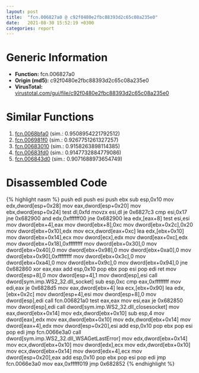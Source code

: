```yaml
---
layout: post
title:  "fcn.006827a0 @ c92f0480e2fbc88393d2c65c08a235e0"
date:   2021-08-30 15:52:19 +0300
categories: report
---
```


# Generic Information
- **Function:** fcn.006827a0
- **Origin (md5):** c92f0480e2fbc88393d2c65c08a235e0
- **VirusTotal:** [virustotal.com/gui/file/c92f0480e2fbc88393d2c65c08a235e0][virustotal_ref]



# Similar Functions

1. [fcn.0068bfa0][similar_1_ref] (sim.: 0.9508954221792512)
2. [fcn.006981f0][similar_2_ref] (sim.: 0.9267751261327257)
3. [fcn.00683010][similar_3_ref] (sim.: 0.9158263898114385)
4. [fcn.00683fd0][similar_4_ref] (sim.: 0.9147732884779086)
5. [fcn.006843d0][similar_5_ref] (sim.: 0.9071688973654749)


# Disassembled Code

{% highlight nasm %}
push edi
push esi
push ebx
sub esp,0x10
mov edx,dword[esp+0x28]
mov eax,dword[esp+0x20]
mov ebx,dword[esp+0x24]
test dl,0xfd
movzx esi,dl
je 0x6827c3
cmp esi,0x17
jne 0x682900
and edx,0xffffff00
jne 0x682900
lea edx,[eax+8]
test esi,esi
mov dword[ebx+4],eax
mov dword[ebx+8],0xc
mov dword[ebx+0x2c],0x20
mov dword[ebx+0x10],edx
mov ecx,dword[eax+0xc]
lea edx,[ebx+0x10]
mov dword[ebx+0x14],ecx
mov dword[ecx],edx
mov dword[eax+0xc],edx
mov dword[ebx+0x18],0xffffffff
mov dword[ebx+0x30],0
mov dword[ebx+0x40],0
mov dword[ebx+0x98],0
mov dword[ebx+0xa0],0
mov dword[ebx+0x90],0xffffffff
mov dword[ebx+0x3c],0
mov dword[ebx+0xa4],0
mov dword[ebx+0x9c],0
mov dword[ebx+0x94],0
jne 0x682860
xor eax,eax
add esp,0x10
pop ebx
pop esi
pop edi
ret 
mov dword[esp+8],0
mov dword[esp+4],1
mov dword[esp],esi
call dword[sym.imp.WS2_32.dll_socket]
sub esp,0xc
cmp eax,0xffffffff
mov edi,eax
je 0x6828d5
mov eax,dword[ebx+4]
lea ecx,[ebx+0x90]
lea edx,[ebx+0x2c]
mov dword[esp+4],esi
mov dword[esp+8],0
mov dword[esp],edi
call fcn.006821a0
test eax,eax
mov esi,eax
je 0x682850
mov dword[esp],edi
call dword[sym.imp.WS2_32.dll_closesocket]
mov eax,dword[ebx+0x14]
mov edx,dword[ebx+0x10]
sub esp,4
mov dword[eax],edx
mov eax,dword[ebx+0x10]
mov edx,dword[ebx+0x14]
mov dword[eax+4],edx
mov dword[esp+0x20],esi
add esp,0x10
pop ebx
pop esi
pop edi
jmp fcn.0066e3a0
call dword[sym.imp.WS2_32.dll_WSAGetLastError]
mov edx,dword[ebx+0x14]
mov ecx,dword[ebx+0x10]
mov dword[edx],ecx
mov edx,dword[ebx+0x10]
mov ecx,dword[ebx+0x14]
mov dword[edx+4],ecx
mov dword[esp+0x20],eax
add esp,0x10
pop ebx
pop esi
pop edi
jmp fcn.0066e3a0
mov eax,0xfffff019
jmp 0x682852
{% endhighlight %}


[similar_1_ref]: /report/fcn.0068bfa0@c92f0480e2fbc88393d2c65c08a235e0
[similar_2_ref]: /report/fcn.006981f0@c92f0480e2fbc88393d2c65c08a235e0
[similar_3_ref]: /report/fcn.00683010@c92f0480e2fbc88393d2c65c08a235e0
[similar_4_ref]: /report/fcn.00683fd0@c92f0480e2fbc88393d2c65c08a235e0
[similar_5_ref]: /report/fcn.006843d0@c92f0480e2fbc88393d2c65c08a235e0
[virustotal_ref]: https://www.virustotal.com/gui/file/c92f0480e2fbc88393d2c65c08a235e0